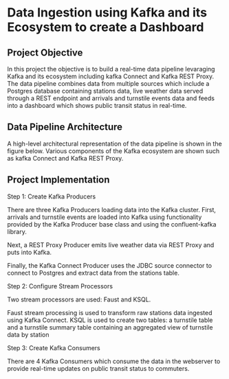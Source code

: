 # Data Ingestion using Kafka and its Ecosystem to create a Dashboard

## Project Objective

In this project the objective is to build a real-time data pipeline levaraging Kafka and its ecosystem including kafka Connect and Kafka REST Proxy. The data pipeline combines data from multiple sources which include a Postgres database containing stations data, live weather data served through a REST endpoint and arrivals and turnstile events data and feeds into a dashboard which shows public transit status in real-time. 

## Data Pipeline Architecture

A high-level architectural representation of the data pipeline is shown in the figure below. Various components of the Kafka ecosystem are shown such as kafka Connect and Kafka REST Proxy.


## Project Implementation 

Step 1: Create Kafka Producers

There are three Kafka Producers loading data into the Kafka cluster. First, arrivals and turnstile events are loaded into Kafka using functionality provided by the Kafka Producer base class and using the confluent-kafka library.

Next, a REST Proxy Producer emits live weather data via REST Proxy and puts into Kafka.

Finally, the Kafka Connect Producer uses the JDBC source connector to connect to Postgres and extract data from the stations table. 


Step 2: Configure Stream Processors

Two stream processors are used: Faust and KSQL.

Faust stream processing is used to transform raw stations data ingested using Kafka Connect. KSQL is used to create two tables: a turnstile table and a turnstile summary table containing an aggregated view of turnstile data by station

Step 3: Create Kafka Consumers

There are 4 Kafka Consumers which consume the data in the webserver to provide real-time updates on public transit status to commuters. 

